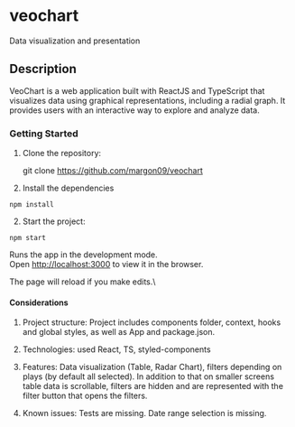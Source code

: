 # veochart

Data visualization and presentation

## Description

VeoChart is a web application built with ReactJS and TypeScript that visualizes data using graphical
representations, including a radial graph. It provides users with an interactive way to explore and
analyze data.

### Getting Started

1. Clone the repository:

   git clone https://github.com/margon09/veochart

2. Install the dependencies

`npm install`

2. Start the project:

`npm start`

Runs the app in the development mode.\
Open [http://localhost:3000](http://localhost:3000) to view it in the browser.

The page will reload if you make edits.\

#### Considerations

1. Project structure: Project includes components folder, context, hooks and global styles, as well
   as App and package.json.

2. Technologies: used React, TS, styled-components

3. Features: Data visualization (Table, Radar Chart), filters depending on plays (by default all
   selected). In addition to that on smaller screens table data is scrollable, filters are hidden
   and are represented with the filter button that opens the filters.

4. Known issues: Tests are missing. Date range selection is missing.
